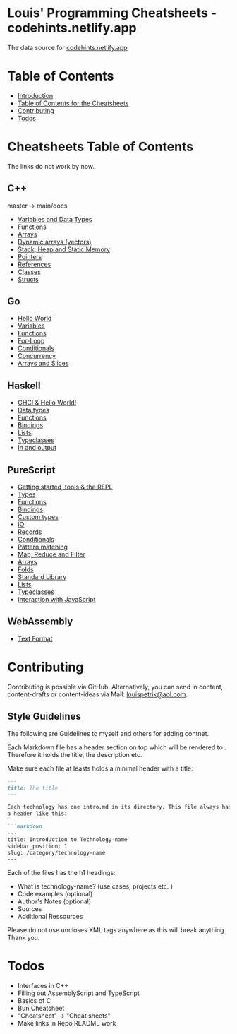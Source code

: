 # Louis' Programming Cheatsheets - codehints.netlify.app

The data source for [codehints.netlify.app](https://codehints.netlify.app)

# Table of Contents 

- [Introduction](https://github.com/LouisPetrik/codehints#louis-programming-cheatsheets---codehintsnetlifyapp)
- [Table of Contents for the Cheatsheets](https://github.com/LouisPetrik/codehints#cheatsheets-table-of-contents)
- [Contributing](https://github.com/LouisPetrik/codehints#contributing)
- [Todos](https://github.com/LouisPetrik/codehints#todos)

# Cheatsheets Table of Contents 
The links do not work by now. 

## C++ 


master -> main/docs


- [Variables and Data Types](https://github.com/LouisPetrik/codehints/blob/main/docs/cpp/variables-data-types.md)
- [Functions](https://github.com/LouisPetrik/codehints/blob/main/docs/cpp/functions.md)
- [Arrays](https://github.com/LouisPetrik/codehints/blob/main/docs/cpp/arrays.md)
- [Dynamic arrays (vectors)](https://github.com/LouisPetrik/codehints/blob/main/docs/cpp/vectors.md)
- [Stack, Heap and Static Memory](https://github.com/LouisPetrik/codehints/blob/main/docs/cpp/heap-stack-memory.md)
- [Pointers](https://github.com/LouisPetrik/codehints/blob/main/docs/cpp/pointers.md)
- [References](https://github.com/LouisPetrik/codehints/blob/main/docs/cpp/references.md)
- [Classes](https://github.com/LouisPetrik/codehints/blob/main/docs/cpp/classes.md)
- [Structs](https://github.com/LouisPetrik/codehints/blob/main/docs/cpp/structures.md)



## Go

-  [Hello World](https://github.com/LouisPetrik/codehints/blob/main/docs/go/getting-started.md)
-  [Variables](https://github.com/LouisPetrik/codehints/blob/main/docs/go/variables.md)
-  [Functions](https://github.com/LouisPetrik/codehints/blob/main/docs/go/functions.md)
-  [For-Loop](https://github.com/LouisPetrik/codehints/blob/main/docs/go/loops.md)
-  [Conditionals](https://github.com/LouisPetrik/codehints/blob/main/docs/go/conditionals.md)
-  [Concurrency](https://github.com/LouisPetrik/codehints/blob/main/docs/go/concurrency.md)
-  [Arrays and Slices](https://github.com/LouisPetrik/codehints/blob/main/docs/go/arrays-slices.md)


## Haskell 
- [GHCI & Hello World!](https://github.com/LouisPetrik/codehints/blob/main/docs/haskell/ghci.md)
- [Data types](https://github.com/LouisPetrik/codehints/blob/main/docs/haskell/data-types.md)
- [Functions](https://github.com/LouisPetrik/codehints/blob/main/docs/haskell/functions.md)
- [Bindings](https://github.com/LouisPetrik/codehints/blob/main/docs/haskell/bindings.md)
- [Lists](https://github.com/LouisPetrik/codehints/blob/main/docs/haskell/lists.md)
- [Typeclasses](https://github.com/LouisPetrik/codehints/blob/main/docs/haskell/typeclasses.md)
- [In and output](https://github.com/LouisPetrik/codehints/blob/main/docs/haskell/IO.md)


## PureScript 
- [Getting started, tools & the REPL](https://github.com/LouisPetrik/codehints/blob/main/docs/purescript/getting-started.md)
- [Types](https://github.com/LouisPetrik/codehints/blob/main/docs/purescript/types.md)
- [Functions](https://github.com/LouisPetrik/codehints/blob/main/docs/purescript/functions.md)
- [Bindings](https://github.com/LouisPetrik/codehints/blob/main/docs/purescript/bindings.md)
- [Custom types](https://github.com/LouisPetrik/codehints/blob/main/docs/purescript/custom-types.md)
- [IO](https://github.com/LouisPetrik/codehints/blob/main/docs/purescript/IO.md)
- [Records](https://github.com/LouisPetrik/codehints/blob/main/docs/purescript/records.md)
- [Conditionals](https://github.com/LouisPetrik/codehints/blob/main/docs/purescript/conditionals.md)
- [Pattern matching](https://github.com/LouisPetrik/codehints/blob/main/docs/purescript/patttern-matching.md)
- [Map, Reduce and Filter](https://github.com/LouisPetrik/codehints/blob/main/docs/purescript/map-reduce-filter.md)
- [Arrays](https://github.com/LouisPetrik/codehints/blob/main/docs/purescript/arrays.md)
- [Folds](https://github.com/LouisPetrik/codehints/blob/main/docs/purescript/folds.md)
- [Standard Library](https://github.com/LouisPetrik/codehints/blob/main/docs/purescript/standard-lib.md)
- [Lists](https://github.com/LouisPetrik/codehints/blob/main/docs/purescript/lists.md)
- [Typeclasses](https://github.com/LouisPetrik/codehints/blob/main/docs/purescript/typeclasses.md)
- [Interaction with JavaScript](https://github.com/LouisPetrik/codehints/blob/main/docs/purescript/js-interaction.md)


## WebAssembly 
- [Text Format](https://github.com/LouisPetrik/codehints/blob/main/docs/webassembly/wat.md)


# Contributing 

Contributing is possible via GitHub. Alternatively, you can send in content, content-drafts or content-ideas 
via Mail: louispetrik@aol.com. 


## Style Guidelines
The following are Guidelines to myself and others for adding contnet. 

Each Markdown file has a header section on top which will be rendered to <head></head>. 
Therefore it holds the title, the description etc. 

Make sure each file at leasts holds a minimal header with a title: 
```markdown
---
title: The title
---

Each technology has one intro.md in its directory. This file always has 
a header like this: 

```markdown 
--- 
title: Introduction to Technology-name 
sidebar_position: 1
slug: /category/technology-name
--- 
```

Each of the files has the h1 headings: 
- What is technology-name? (use cases, projects etc. )
- Code examples (optional)
- Author's Notes (optional)
- Sources 
- Additional Ressources 

Please do not use uncloses XML tags anywhere as this will 
break anything. Thank you.



# Todos 

- Interfaces in C++ 
- Filling out AssemblyScript and TypeScript
- Basics of C 
- Bun Cheatsheet 
- "Cheatsheet" -> "Cheat sheets" 
- Make links in Repo README work 